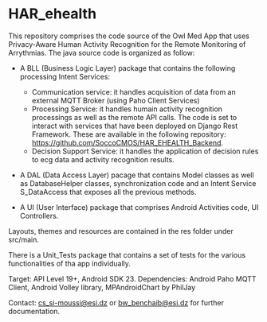 # HAR_ehealth

This repository comprises the code source of the Owl Med App that uses Privacy-Aware Human Activity Recognition for the Remote Monitoring of Arrythmias. 
The java source code is organized as follow: 

- A BLL (Business Logic Layer) package that contains the following processing Intent Services:
   - Communication service: it handles acquisition of data from an external MQTT Broker (using Paho Client Services)
   - Processing Service: it handles humain activity recognition processings as well as the remote API calls. The code is set to interact with services that have been deployed on Django Rest Framework. These are available in the following repository: https://github.com/SoccoCMOS/HAR_EHEALTH_Backend.
   - Decision Support Service: it handles the application of decision rules to ecg data and activity recognition results.

- A DAL (Data Access Layer) pacage that contains Model classes as well as DatabaseHelper classes, synchronization code and an Intent Service
S_DataAccess that exposes all the previous methods. 

- A UI (User Interface) package that comprises Android Activities code, UI Controllers. 

Layouts, themes and resources are contained in the res folder under src/main.

There is a Unit_Tests package that contains a set of tests for the various functionalities of tha app individually. 


Target: API Level 19+, Android SDK 23.
Dependencies: Android Paho MQTT Client, Android Volley library, MPAndroidChart by PhilJay

Contact: cs_si-moussi@esi.dz or bw_benchaib@esi.dz for further documentation.
